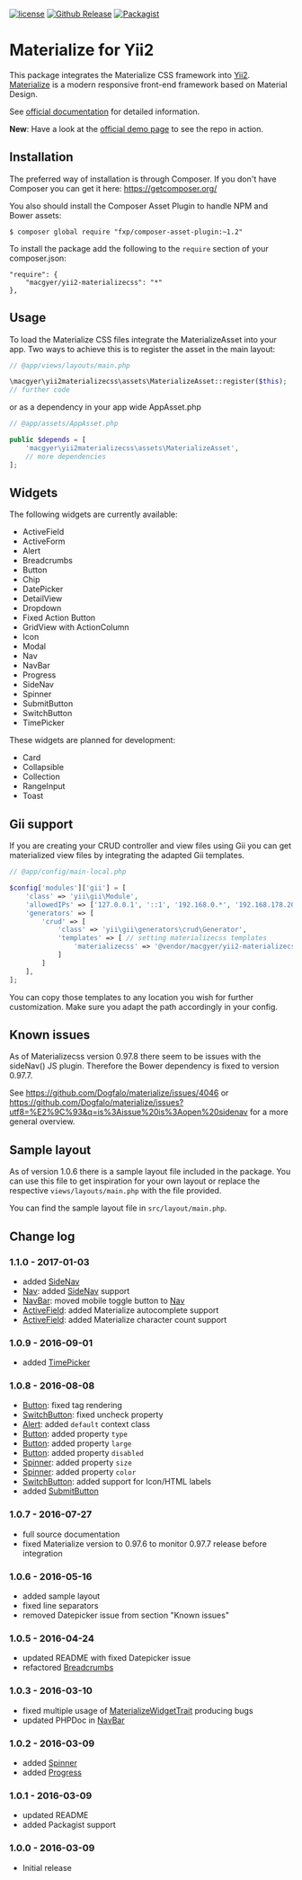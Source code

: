[![license](https://img.shields.io/github/license/macgyer/yii2-materializecss.svg)](https://packagist.org/packages/macgyer/yii2-materializecss)
[![Github Release](https://img.shields.io/github/release/macgyer/yii2-materializecss.svg)](https://packagist.org/packages/macgyer/yii2-materializecss)
[![Packagist](https://img.shields.io/packagist/dt/macgyer/yii2-materializecss.svg)](https://packagist.org/packages/macgyer/yii2-materializecss)

# Materialize for Yii2

This package integrates the Materialize CSS framework into [Yii2](http://www.yiiframework.com/).
[Materialize](http://materializecss.com/) is a modern responsive front-end framework based on Material Design.

See [official documentation](http://macgyer.github.io/yii2-materializecss/) for detailed information.

**New**: Have a look at the [official demo page](http://yii2-materializecss.pluspunkt-coding.de) to see the repo in action.

## Installation

The preferred way of installation is through Composer.
If you don't have Composer you can get it here: https://getcomposer.org/

You also should install the Composer Asset Plugin to handle NPM and Bower assets:
```
$ composer global require "fxp/composer-asset-plugin:~1.2"
```

To install the package add the following to the ```require``` section of your composer.json:
```
"require": {
    "macgyer/yii2-materializecss": "*"
},
```

## Usage

To load the Materialize CSS files integrate the MaterializeAsset into your app.
Two ways to achieve this is to register the asset in the main layout:

```php
// @app/views/layouts/main.php

\macgyer\yii2materializecss\assets\MaterializeAsset::register($this);
// further code
```

or as a dependency in your app wide AppAsset.php

```php
// @app/assets/AppAsset.php

public $depends = [
    'macgyer\yii2materializecss\assets\MaterializeAsset',
    // more dependencies
];
```

## Widgets

The following widgets are currently available:

* ActiveField
* ActiveForm
* Alert
* Breadcrumbs
* Button
* Chip
* DatePicker
* DetailView
* Dropdown
* Fixed Action Button
* GridView with ActionColumn
* Icon
* Modal
* Nav
* NavBar
* Progress
* SideNav
* Spinner
* SubmitButton
* SwitchButton
* TimePicker

These widgets are planned for development:

* Card
* Collapsible
* Collection
* RangeInput
* Toast

## Gii support

If you are creating your CRUD controller and view files using Gii you can get materialized view files by integrating the adapted Gii templates.

```php
// @app/config/main-local.php

$config['modules']['gii'] = [
    'class' => 'yii\gii\Module',      
    'allowedIPs' => ['127.0.0.1', '::1', '192.168.0.*', '192.168.178.20'],  
    'generators' => [
        'crud' => [
            'class' => 'yii\gii\generators\crud\Generator',
            'templates' => [ // setting materializecss templates
                'materializecss' => '@vendor/macgyer/yii2-materializecss/src/gii-templates/generators/crud/materializecss', 
            ]
        ]
    ],
];
```

You can copy those templates to any location you wish for further customization. Make sure you adapt the path accordingly in your config.

## Known issues

As of Materializecss version 0.97.8 there seem to be issues with the sideNav() JS plugin. Therefore the Bower dependency is
fixed to version 0.97.7.

See https://github.com/Dogfalo/materialize/issues/4046 or https://github.com/Dogfalo/materialize/issues?utf8=%E2%9C%93&q=is%3Aissue%20is%3Aopen%20sidenav
for a more general overview.

## Sample layout

As of version 1.0.6 there is a sample layout file included in the package. You can use this file to get inspiration for
your own layout or replace the respective ```views/layouts/main.php``` with the file provided.

You can find the sample layout file in ```src/layout/main.php```.

## Change log

### 1.1.0 - 2017-01-03
* added [SideNav](https://github.com/MacGyer/yii2-materializecss/blob/master/src/widgets/Button.php)
* [Nav](https://github.com/MacGyer/yii2-materializecss/blob/master/src/widgets/Nav.php): added [SideNav](https://github.com/MacGyer/yii2-materializecss/blob/master/src/widgets/Button.php) support
* [NavBar](https://github.com/MacGyer/yii2-materializecss/blob/master/src/widgets/NavBar.php): moved mobile toggle button to [Nav](https://github.com/MacGyer/yii2-materializecss/blob/master/src/widgets/Nav.php)
* [ActiveField](https://github.com/MacGyer/yii2-materializecss/blob/master/src/widgets/form/ActiveField.php): added Materialize autocomplete support
* [ActiveField](https://github.com/MacGyer/yii2-materializecss/blob/master/src/widgets/form/ActiveField.php): added Materialize character count support
 

### 1.0.9 - 2016-09-01
* added [TimePicker](https://github.com/MacGyer/yii2-materializecss/blob/master/src/widgets/form/TimePicker.php)

### 1.0.8 - 2016-08-08
* [Button](https://github.com/MacGyer/yii2-materializecss/blob/master/src/widgets/Button.php): fixed tag rendering
* [SwitchButton](https://github.com/MacGyer/yii2-materializecss/blob/master/src/widgets/form/SwitchButton.php): fixed uncheck property
* [Alert](https://github.com/MacGyer/yii2-materializecss/blob/master/src/widgets/Alert.php): added ```default``` context class
* [Button](https://github.com/MacGyer/yii2-materializecss/blob/master/src/widgets/Button.php): added property ```type```
* [Button](https://github.com/MacGyer/yii2-materializecss/blob/master/src/widgets/Button.php): added property ```large```
* [Button](https://github.com/MacGyer/yii2-materializecss/blob/master/src/widgets/Button.php): added property ```disabled```
* [Spinner](https://github.com/MacGyer/yii2-materializecss/blob/master/src/widgets/Spinner.php): added property ```size```
* [Spinner](https://github.com/MacGyer/yii2-materializecss/blob/master/src/widgets/Spinner.php): added property ```color```
* [SwitchButton](https://github.com/MacGyer/yii2-materializecss/blob/master/src/widgets/form/SwitchButton.php): added support for Icon/HTML labels
* added [SubmitButton](https://github.com/MacGyer/yii2-materializecss/blob/master/src/widgets/form/SubmitButton.php)

### 1.0.7 - 2016-07-27
* full source documentation
* fixed Materialize version to 0.97.6 to monitor 0.97.7 release before integration

### 1.0.6 - 2016-05-16
* added sample layout
* fixed line separators
* removed Datepicker issue from section "Known issues"

### 1.0.5 - 2016-04-24
* updated README with fixed Datepicker issue
* refactored [Breadcrumbs](https://github.com/MacGyer/yii2-materializecss/blob/master/src/widgets/Breadcrumbs.php)

### 1.0.3 - 2016-03-10
* fixed multiple usage of [MaterializeWidgetTrait](https://github.com/MacGyer/yii2-materializecss/blob/master/src/lib/MaterializeWidgetTrait.php) producing bugs
* updated PHPDoc in [NavBar](https://github.com/MacGyer/yii2-materializecss/blob/master/src/widgets/NavBar.php)

### 1.0.2 - 2016-03-09
* added [Spinner](https://github.com/MacGyer/yii2-materializecss/blob/master/src/widgets/Spinner.php)
* added [Progress](https://github.com/MacGyer/yii2-materializecss/blob/master/src/widgets/Progress.php)

### 1.0.1 - 2016-03-09
* updated README
* added Packagist support

### 1.0.0 - 2016-03-09
* Initial release
